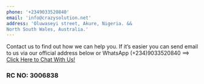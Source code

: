 ```yaml
---
phone: '+2349033520840'
email: 'info@crazysolution.net'
address: 'Oluwaseyi street, Akure, Nigeria. &&
North South Wales, Australia.'
---
```


Contact us to find out how we can help you. If it’s easier you can send email to us via our official address below or WhatsApp (+234)9033520840 ==> [Click Here to Chat With Us!](https://wa.link/7n3wht)

### RC NO: 3006838